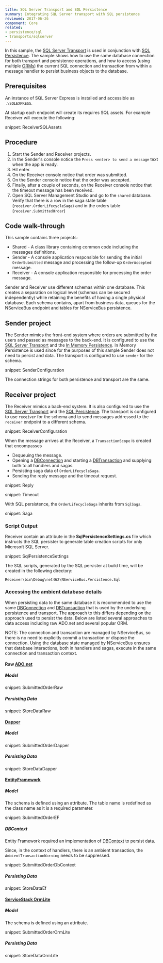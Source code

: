 ```yaml
---
title: SQL Server Transport and SQL Persistence
summary: Integrating SQL Server transport with SQL persistence
reviewed: 2017-06-26
component: Core
related:
- persistence/sql
- transports/sqlserver
---
```


In this sample, the [SQL Server Transport](/transports/sqlserver/) is used in conjunction with [SQL Persistence](/persistence/sql/). The sample shows how to use the same database connection for both transport and persistence operations, and how to access (using multiple [ORMs](https://en.wikipedia.org/wiki/Object-relational_mapping)) the current SQL connection and transaction from within a message handler to persist business objects to the database.


## Prerequisites

An instance of SQL Server Express is installed and accessible as `.\SQLEXPRESS`.

At startup each endpoint will create its requires SQL assets. For example Receiver will execute the following:

snippet: ReceiverSQLAssets


## Procedure

 1. Start the Sender and Receiver projects.
 1. In the Sender's console notice the `Press <enter> to send a message` text when the app is ready.
 1. Hit enter.
 1. On the Receiver console notice that order was submitted.
 1. On the Sender console notice that the order was accepted.
 1. Finally, after a couple of seconds, on the Receiver console notice that the timeout message has been received.
 1. Open SQL Server Management Studio and go to the `shared` database. Verify that there is a row in the saga state table (`receiver.OrderLifecycleSaga`) and in the orders table (`receiver.SubmittedOrder`)


## Code walk-through

This sample contains three projects:

 * Shared - A class library containing common code including the messages definitions.
 * Sender - A console application responsible for sending the initial `OrderSubmitted` message and processing the follow-up `OrderAccepted` message.
 * Receiver - A console application responsible for processing the order message.

Sender and Receiver use different schemas within one database. This creates a separation on logical level (schemas can be secured independently) while retaining the benefits of having a single physical database. Each schema contains, apart from business data, queues for the NServiceBus endpoint and tables for NServiceBus persistence.


## Sender project

The Sender mimics the front-end system where orders are submitted by the users and passed as messages to the back-end. It is configured to use the [SQL Server Transport](/transports/sqlserver/) and the [In Memory Persistence](/persistence/in-memory.md). In Memory Persistence is used since for the purposes of this sample Sender does not need to persist and data. The transport is configured to use `sender` for the schema.

snippet: SenderConfiguration

The connection strings for both persistence and transport are the same.


## Receiver project

The Receiver mimics a back-end system. It is also configured to use the [SQL Server Transport](/transports/sqlserver/) and the [SQL Persistence](/persistence/sql/). The transport is configured to use `receiver` for the schema and to send messages addressed to the `receiver` endpoint to a different schema.

snippet: ReceiverConfiguration

When the message arrives at the Receiver, a `TransactionScope` is created that encompasses

 * Dequeuing the message.
 * Opening a [DBConnection](https://msdn.microsoft.com/en-us/library/system.data.common.dbconnection.aspx) and starting a [DBTransaction](https://msdn.microsoft.com/en-us/library/system.data.common.dbtransaction.aspx) and supplying both to all handlers and sagas.
 * Persisting saga data of `OrderLifecycleSaga`.
 * Sending the reply message and the timeout request.

snippet: Reply

snippet: Timeout

With SQL persistence, the `OrderLifecycleSaga` inherits from `SqlSaga`.

snippet: Saga


### Script Output

Receiver contain an attribute in the **SqlPersistenceSettings.cs** file which instructs the SQL persister to generate table creation scripts for only Microsoft SQL Server.

snippet: SqlPersistenceSettings

The SQL scripts, generated by the SQL persister at build time, will be created in the following directory:

```
Receiver\bin\Debug\net462\NServiceBus.Persistence.Sql
```


### Accessing the ambient database details

When persisting data to the same database it is recommended to use the same [DBConnection](https://msdn.microsoft.com/en-us/library/system.data.common.dbconnection.aspx) and  [DBTransaction](https://msdn.microsoft.com/en-us/library/system.data.common.dbtransaction.aspx) that is used by the underlying persistence and transport. The approach to this differs depending on the approach used to persist the data. Below are listed several approaches to data access including raw ADO.net and several popular ORM.

NOTE: The connection and transaction are managed by NServiceBus, so there is no need to explicitly commit a transaction or dispose the connection. Using the database state managed by NServiceBus ensures that database interactions, both in handlers and sagas, execute in the same connection and transaction context.


#### Raw [ADO.net](https://docs.microsoft.com/en-us/dotnet/framework/data/adonet/ado-net-overview)


##### Model

snippet: SubmittedOrderRaw


##### Persisting Data

snippet: StoreDataRaw


#### [Dapper](https://github.com/StackExchange/Dapper)


##### Model

snippet: SubmittedOrderDapper


##### Persisting Data

snippet: StoreDataDapper


#### [EntityFramework](https://docs.microsoft.com/en-us/ef/core/)


##### Model

The schema is defined using an attribute. The table name is redefined as the class name as it is a required parameter.

snippet: SubmittedOrderEF


##### DBContext

Entity Framework required an implementation of [DBContext](https://docs.microsoft.com/en-us/ef/core/miscellaneous/configuring-dbcontext) to persist data.

Since, in the context of handlers, there is an ambient transaction, the `AmbientTransactionWarning` needs to be suppressed.

snippet: SubmittedOrderDbContext


##### Persisting Data

snippet: StoreDataEf


#### [ServiceStack OrmLite](https://github.com/ServiceStack/ServiceStack.OrmLite)


##### Model

The schema is defined using an attribute.

snippet: SubmittedOrderOrmLite


##### Persisting Data

snippet: StoreDataOrmLite

